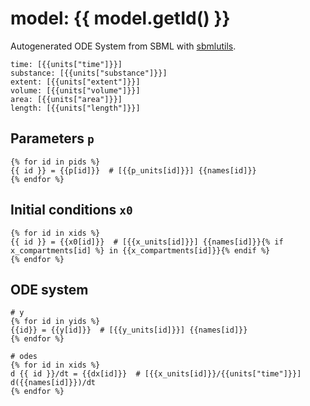 # model: {{ model.getId() }}
Autogenerated ODE System from SBML with [sbmlutils](https://github.com/matthiaskoenig/sbmlutils.git).
```
time: [{{units["time"]}}]
substance: [{{units["substance"]}}]
extent: [{{units["extent"]}}]
volume: [{{units["volume"]}}]
area: [{{units["area"]}}]
length: [{{units["length"]}}]
```

## Parameters `p`
```
{% for id in pids %}
{{ id }} = {{p[id]}}  # [{{p_units[id]}}] {{names[id]}}  
{% endfor %}
```

## Initial conditions `x0`
```
{% for id in xids %}
{{ id }} = {{x0[id]}}  # [{{x_units[id]}}] {{names[id]}}{% if x_compartments[id] %} in {{x_compartments[id]}}{% endif %}  
{% endfor %}
```

## ODE system
```
# y
{% for id in yids %}
{{id}} = {{y[id]}}  # [{{y_units[id]}}] {{names[id]}}  
{% endfor %}

# odes
{% for id in xids %}
d {{ id }}/dt = {{dx[id]}}  # [{{x_units[id]}}/{{units["time"]}}] d({{names[id]}})/dt  
{% endfor %}
```
